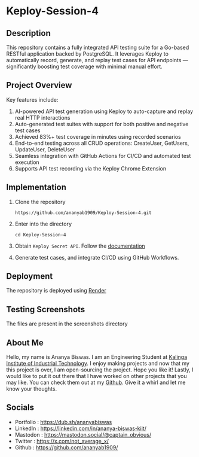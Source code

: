 # Keploy-Session-4

## Description
This repository contains a fully integrated API testing suite for a Go-based RESTful application backed by PostgreSQL. It leverages Keploy to automatically record,    generate, and replay test cases for API endpoints — significantly boosting test coverage with minimal manual effort.

## Project Overview
Key features include:

  1. AI-powered API test generation using Keploy to auto-capture and replay real HTTP interactions
  2. Auto-generated test suites with support for both positive and negative test cases
  3. Achieved 83%+ test coverage in minutes using recorded scenarios
  4. End-to-end testing across all CRUD operations: CreateUser, GetUsers, UpdateUser, DeleteUser
  5. Seamless integration with GitHub Actions for CI/CD and automated test execution
  6. Supports API test recording via the Keploy Chrome Extension

## Implementation

1. Clone the repository
     ```
     https://github.com/ananyab1909/Keploy-Session-4.git
     ```

2. Enter into the directory
     ```
     cd Keploy-Session-4
     ```

3. Obtain `Keploy Secret API`. Follow the [documentation](https://keploy.io/docs/running-keploy/api-testing-cicd/)

4. Generate test cases, and integrate CI/CD using GitHub Workflows.

## Deployment

The repository is deployed using [Render](https://keploy-session-2-2.onrender.com)

## Testing Screenshots

The files are present in the screenshots directory

## About Me

Hello, my name is Ananya Biswas. I am an Engineering Student at [Kalinga Institute of Industrial Technology](https://kiit.ac.in/). I enjoy making projects and now that my this project is over, I am open-sourcing the project. Hope you like it! Lastly, I would like to put it out there that I have worked on other projects that you may like. You can check them out at my [Github](https://github.com/ananyab1909/). Give it a whirl and let me know your thoughts.

## Socials
  - Portfolio : https://dub.sh/ananyabiswas
  - LinkedIn : https://linkedin.com/in/ananya-biswas-kiit/
  - Mastodon : https://mastodon.social/@captain_obvious/
  - Twitter : https://x.com/not_average_x/
  - Github : https://github.com/ananyab1909/
